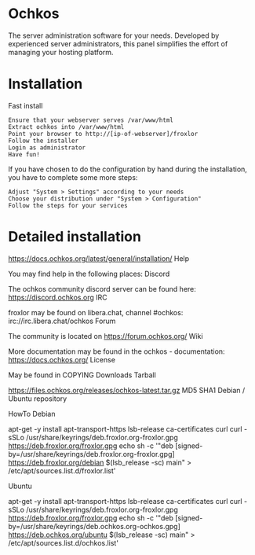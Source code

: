 # Ochkos
The server administration software for your needs. Developed by experienced server administrators, this panel simplifies the effort of managing your hosting platform.


# Installation
Fast install



    Ensure that your webserver serves /var/www/html
    Extract ochkos into /var/www/html
    Point your browser to http://[ip-of-webserver]/froxlor
    Follow the installer
    Login as administrator
    Have fun!

If you have chosen to do the configuration by hand during the installation, you have to complete some more steps:

    Adjust "System > Settings" according to your needs
    Choose your distribution under "System > Configuration"
    Follow the steps for your services

# Detailed installation

https://docs.ochkos.org/latest/general/installation/
Help

You may find help in the following places:
Discord

The ochkos community discord server can be found here: https://discord.ochkos.org
IRC

froxlor may be found on libera.chat, channel #ochkos: irc://irc.libera.chat/ochkos
Forum

The community is located on https://forum.ochkos.org/
Wiki

More documentation may be found in the ochkos - documentation: https://docs.ochkos.org/
License

May be found in COPYING
Downloads
Tarball

https://files.ochkos.org/releases/ochkos-latest.tar.gz MD5 SHA1
Debian / Ubuntu repository

HowTo
Debian

apt-get -y install apt-transport-https lsb-release ca-certificates curl
curl -sSLo /usr/share/keyrings/deb.froxlor.org-froxlor.gpg https://deb.froxlor.org/froxlor.gpg
echo sh -c '"deb [signed-by=/usr/share/keyrings/deb.froxlor.org-froxlor.gpg] https://deb.froxlor.org/debian $(lsb_release -sc) main" > /etc/apt/sources.list.d/froxlor.list'

Ubuntu

apt-get -y install apt-transport-https lsb-release ca-certificates curl
curl -sSLo /usr/share/keyrings/deb.froxlor.org-froxlor.gpg https://deb.froxlor.org/froxlor.gpg
echo sh -c '"deb [signed-by=/usr/share/keyrings/deb.ochkos.org-ochkos.gpg] https://deb.ochkos.org/ubuntu $(lsb_release -sc) main" > /etc/apt/sources.list.d/ochkos.list'

